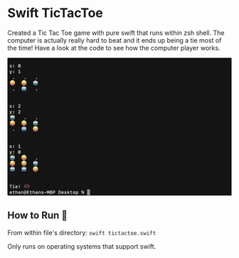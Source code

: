 # Swift TicTacToe
Created a Tic Tac Toe game with pure swift that runs within zsh shell. The computer is actually really hard to beat and it ends up being a tie most of the time! Have a look at the code to see how the computer player works.

![tictactoe image](./Images/tictactoe.jpeg)

## How to Run 🤔

From within file's directory: ```swift tictactoe.swift```

Only runs on operating systems that support swift.

